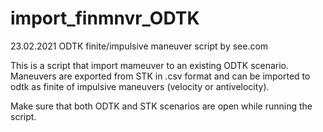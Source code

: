 # import_finmnvr_ODTK

  
23.02.2021
ODTK finite/impulsive maneuver script 
by see.com 


This is a script that import mameuver to an existing ODTK scenario. 
Maneuvers are exported from STK in .csv format and can be imported to odtk as 
finite of impulsive maneuvers (velocity or antivelocity). 


Make sure that both ODTK and STK scenarios are open while running the script. 
